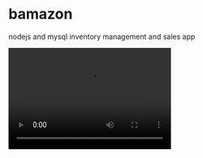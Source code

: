 # bamazon
nodejs and mysql inventory management and sales app


<video width="320" height="200" controls preload> 
    <source src="bamazon.webm"></source> 
</video>
